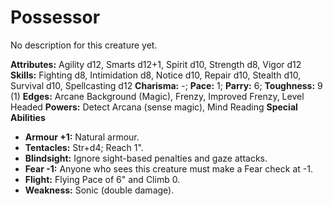 # Possessor

No description for this creature yet.

**Attributes:** Agility d12, Smarts d12+1, Spirit d10, Strength d8,
Vigor d12
**Skills:** Fighting d8, Intimidation d8, Notice d10, Repair d10,
Stealth d10, Survival d10, Spellcasting d12
**Charisma:** -; **Pace:** 1; **Parry:** 6; **Toughness:** 9 (1)
**Edges:** Arcane Background (Magic), Frenzy, Improved Frenzy, Level
Headed
**Powers:** Detect Arcana (sense magic), Mind Reading
**Special Abilities**

- **Armour +1:** Natural armour.
- **Tentacles:** Str+d4; Reach 1".
- **Blindsight:** Ignore sight-based penalties and gaze attacks.
- **Fear -1:** Anyone who sees this creature must make a Fear check at
-1.
- **Flight:** Flying Pace of 6" and Climb 0.
- **Weakness:** Sonic (double damage).
